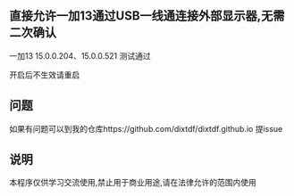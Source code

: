 ## 直接允许一加13通过USB一线通连接外部显示器,无需二次确认
一加13 15.0.0.204、15.0.0.521 测试通过

开启后不生效请重启

## 问题
如果有问题可以到我的仓库https://github.com/dixtdf/dixtdf.github.io 提issue

## 说明
本程序仅供学习交流使用,禁止用于商业用途,请在法律允许的范围内使用
